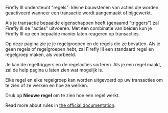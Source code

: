 Firefly III ondersteunt "regels": kleine bouwstenen van acties die worden geactiveerd wanneer een transactie wordt aangemaakt of bijgewerkt.

Als je transactie bepaalde eigenschappen heeft (genaamd "triggers") zal Firefly III de "acties" uitvoeren. Met een combinatie van beiden kun je Firefly III op een bepaalde manier laten reageren op transacties.

Op deze pagina zie je je regelgroepen en de regels die ze bevatten. Als je geen regels of regelgroepen hebt, zal Firefly III een standaard regel en regelgroep maken, als voorbeeld.

Je kan de regeltriggers en de regelacties sorteren. Als je een regel maakt, zal de help pagina u laten zien wat mogelijk is.

Elke regel en elke regelgroep kan worden uitgevoerd op uw transacties om te zien of ze werken en hoe ze werken.

Druk op **Nieuwe regel** om te zien hoe een regel werkt.

Read more about rules in [the official documentation](https://docs.firefly-iii.org/advanced-concepts/rules).